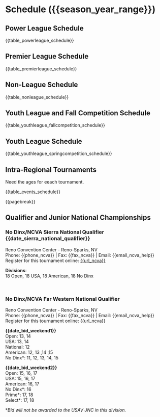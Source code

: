 # **Schedule ({{season_year_range}})**

## Power League Schedule
{{table_powerleague_schedule}}

## Premier League Schedule
{{table_premierleague_schedule}}

## Non-League Schedule
{{table_nonleague_schedule}}

## Youth League and Fall Competition Schedule
{{table_youthleague_fallcompetition_schedule}}

## Youth League Schedule
{{table_youthleague_springcompetition_schedule}}

## Intra-Regional Tournaments

<div class="--needsediting">Need the ages for eeach tournament.</div>

{{table_events_schedule}}

{{pagebreak}}

## Qualifier and Junior National Championships

<div class="--centered --infocallout --bgblue">

  ### **No Dinx/NCVA Sierra National Qualifier {{date_sierra_national_qualifier}}**
  Reno Convention Center - Reno-Sparks, NV<br>
  Phone: {{phone_ncva}} | Fax: {{fax_ncva}} | Email: {{email_ncva_help}}<br>
  Register for this tournament online: [{{url_ncva}}]({{url_ncva}})<br>

  **Divisions**:<br>
  18 Open, 18 USA, 18 American, 18 No Dinx<br>

</div>

<br>

<div class="--centered --infocallout --bgblue">

### **No Dinx/NCVA Far Western National Qualifier**
Reno Convention Center - Reno-Sparks, NV <br>
Phone: {{phone_ncva}} | Fax: {{fax_ncva}} | Email: {{email_ncva_help}} <br>
Register for this tournament online: {{url_ncva}}

**{{date_bid_weekend1}}**<br>
  Open: 13, 14<br>
  USA: 13, 14<br>
  National: 12<br>
  American: 12, 13 ,14 ,15<br>
  No Dinx*: 11, 12, 13, 14, 15<br>
   
**{{date_bid_weekend2}}**<br>
  Open: 15, 16, 17<br>
  USA: 15, 16, 17<br>
  American: 16, 17<br>
  No Dinx*: 16<br>
  Prime*: 17, 18<br>
  Select*: 17, 18

**Bid will not be awarded to the USAV JNC in this division.* 

</div>
